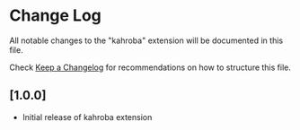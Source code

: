# Change Log

All notable changes to the "kahroba" extension will be documented in this file.

Check [Keep a Changelog](http://keepachangelog.com/) for recommendations on how to structure this file.

## [1.0.0]

- Initial release of kahroba extension